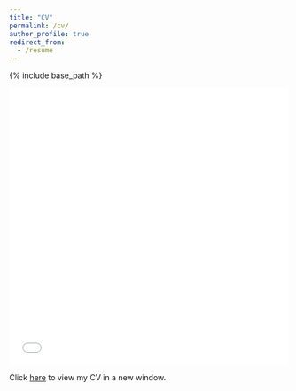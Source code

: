 ```yaml
---
title: "CV"
permalink: /cv/
author_profile: true
redirect_from:
  - /resume
---
```


{% include base_path %}

<iframe src="/files/Meisels_CV.pdf" width="100%" height="500" frameborder="no" border="0" marginwidth="0" marginheight="0"></iframe>

Click [here](/files/Meisels_CV.pdf) to view my CV in a new window.
